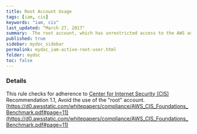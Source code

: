 ```yaml
---
title: Root Account Usage
tags: [iam, cis]
keywords: "iam, cis"
last_updated: “March 27, 2017"
summary:  The root account, which has unrestricted access to the AWS account, is being used
published: true
sidebar: mydoc_sidebar
permalink: mydoc_iam-active-root-user.html
folder: mydoc
toc: false
---
```


### Details  
This rule checks for adherence to [Center for Internet Security (CIS)](https://www.cisecurity.org/) Recommendation 1.1, Avoid the use of the "root" account. [https://d0.awsstatic.com/whitepapers/compliance/AWS_CIS_Foundations_Benchmark.pdf#page=11](https://d0.awsstatic.com/whitepapers/compliance/AWS_CIS_Foundations_Benchmark.pdf#page=11) 
